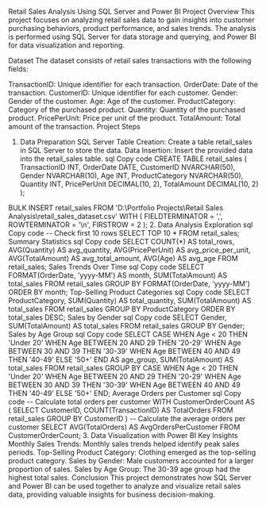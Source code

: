 Retail Sales Analysis Using SQL Server and Power BI
Project Overview
This project focuses on analyzing retail sales data to gain insights into customer purchasing behaviors, product performance, and sales trends. The analysis is performed using SQL Server for data storage and querying, and Power BI for data visualization and reporting.

Dataset
The dataset consists of retail sales transactions with the following fields:

TransactionID: Unique identifier for each transaction.
OrderDate: Date of the transaction.
CustomerID: Unique identifier for each customer.
Gender: Gender of the customer.
Age: Age of the customer.
ProductCategory: Category of the purchased product.
Quantity: Quantity of the purchased product.
PricePerUnit: Price per unit of the product.
TotalAmount: Total amount of the transaction.
Project Steps
1. Data Preparation
SQL Server Table Creation: Create a table retail_sales in SQL Server to store the data.
Data Insertion: Insert the provided data into the retail_sales table.
sql
Copy code
CREATE TABLE retail_sales (
    TransactionID INT,
    OrderDate DATE,
    CustomerID NVARCHAR(50),
    Gender NVARCHAR(10),
    Age INT,
    ProductCategory NVARCHAR(50),
    Quantity INT,
    PricePerUnit DECIMAL(10, 2),
    TotalAmount DECIMAL(10, 2)
);

BULK INSERT retail_sales
FROM 'D:\Portfolio Projects\Retail Sales Analysis\retail_sales_dataset.csv'
WITH (
    FIELDTERMINATOR = ',',
    ROWTERMINATOR = '\n',
    FIRSTROW = 2
);
2. Data Analysis
Exploration
sql
Copy code
-- Check first 10 rows
SELECT TOP 10 * FROM retail_sales;
Summary Statistics
sql
Copy code
SELECT
    COUNT(*) AS total_rows,
    AVG(Quantity) AS avg_quantity,
    AVG(PricePerUnit) AS avg_price_per_unit,
    AVG(TotalAmount) AS avg_total_amount,
    AVG(Age) AS avg_age
FROM retail_sales;
Sales Trends Over Time
sql
Copy code
SELECT
    FORMAT(OrderDate, 'yyyy-MM') AS month,
    SUM(TotalAmount) AS total_sales
FROM retail_sales
GROUP BY FORMAT(OrderDate, 'yyyy-MM')
ORDER BY month;
Top-Selling Product Categories
sql
Copy code
SELECT
    ProductCategory,
    SUM(Quantity) AS total_quantity,
    SUM(TotalAmount) AS total_sales
FROM retail_sales
GROUP BY ProductCategory
ORDER BY total_sales DESC;
Sales by Gender
sql
Copy code
SELECT
    Gender,
    SUM(TotalAmount) AS total_sales
FROM retail_sales
GROUP BY Gender;
Sales by Age Group
sql
Copy code
SELECT
    CASE
        WHEN Age < 20 THEN 'Under 20'
        WHEN Age BETWEEN 20 AND 29 THEN '20-29'
        WHEN Age BETWEEN 30 AND 39 THEN '30-39'
        WHEN Age BETWEEN 40 AND 49 THEN '40-49'
        ELSE '50+'
    END AS age_group,
    SUM(TotalAmount) AS total_sales
FROM retail_sales
GROUP BY CASE
    WHEN Age < 20 THEN 'Under 20'
    WHEN Age BETWEEN 20 AND 29 THEN '20-29'
    WHEN Age BETWEEN 30 AND 39 THEN '30-39'
    WHEN Age BETWEEN 40 AND 49 THEN '40-49'
    ELSE '50+'
END;
Average Orders per Customer
sql
Copy code
-- Calculate total orders per customer
WITH CustomerOrderCount AS (
    SELECT
        CustomerID,
        COUNT(TransactionID) AS TotalOrders
    FROM retail_sales
    GROUP BY CustomerID
)
-- Calculate the average orders per customer
SELECT
    AVG(TotalOrders) AS AvgOrdersPerCustomer
FROM CustomerOrderCount;
3. Data Visualization with Power BI
Key Insights
Monthly Sales Trends: Monthly sales trends helped identify peak sales periods.
Top-Selling Product Category: Clothing emerged as the top-selling product category.
Sales by Gender: Male customers accounted for a larger proportion of sales.
Sales by Age Group: The 30-39 age group had the highest total sales.
Conclusion
This project demonstrates how SQL Server and Power BI can be used together to analyze and visualize retail sales data, providing valuable insights for business decision-making.

